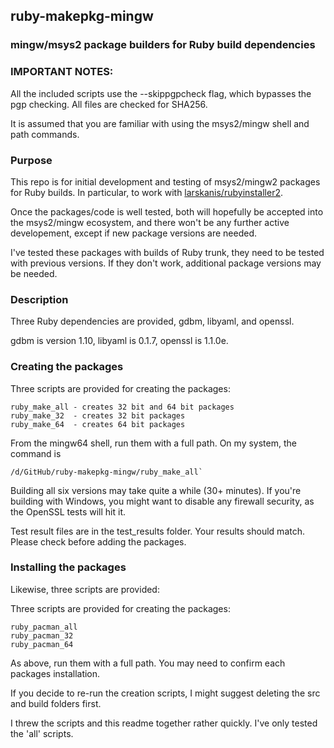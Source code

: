## ruby-makepkg-mingw

### mingw/msys2 package builders for Ruby build dependencies

### IMPORTANT NOTES:

All the included scripts use the --skippgpcheck flag, which bypasses the pgp checking.  All files are checked for SHA256.

It is assumed that you are familiar with using the msys2/mingw shell and path commands.

### Purpose

This repo is for initial development and testing of msys2/mingw2 packages for Ruby builds. In particular, to work with [larskanis/rubyinstaller2](https://github.com/larskanis/rubyinstaller2).

Once the packages/code is well tested, both will hopefully be accepted into the msys2/mingw ecosystem, and there won't be any further active developement, except if new package versions are needed.

I've tested these packages with builds of Ruby trunk, they need to be tested with previous versions.  If they don't work, additional package versions may be needed.

### Description

Three Ruby dependencies are provided, gdbm, libyaml, and openssl.

gdbm is version 1.10, libyaml is 0.1.7, openssl is 1.1.0e.

### Creating the packages

Three scripts are provided for creating the packages:
```
ruby_make_all - creates 32 bit and 64 bit packages
ruby_make_32  - creates 32 bit packages
ruby_make_64  - creates 64 bit packages
```

From the mingw64 shell, run them with a full path.  On my system, the command is 
```
/d/GitHub/ruby-makepkg-mingw/ruby_make_all`
```

Building all six versions may take quite a while (30+ minutes).  If you're building with Windows, you might want to disable any firewall security, as the OpenSSL tests will hit it.

Test result files are in the test_results folder.  Your results should match.  Please check before adding the packages.

### Installing the packages

Likewise, three scripts are provided:

Three scripts are provided for creating the packages:
```
ruby_pacman_all
ruby_pacman_32
ruby_pacman_64
```

As above, run them with a full path.  You may need to confirm each packages installation.

If you decide to re-run the creation scripts, I might suggest deleting the src and build folders first.

I threw the scripts and this readme together rather quickly.  I've only tested the 'all' scripts.